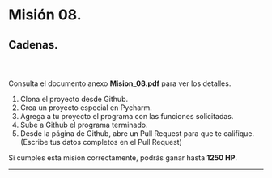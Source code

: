# Misión 08.
## Cadenas.

#### &nbsp;

Consulta el documento anexo **Mision_08.pdf** para ver los detalles.


1. Clona el proyecto desde Github.
2. Crea un proyecto especial en Pycharm.
3. Agrega a tu proyecto el programa con las funciones solicitadas.
4. Sube a Github el programa terminado.
5. Desde la página de Github, abre un Pull Request para que te califique. (Escribe tus datos completos en el Pull Request)

Si cumples esta misión correctamente, podrás ganar hasta **1250 HP**.

***
